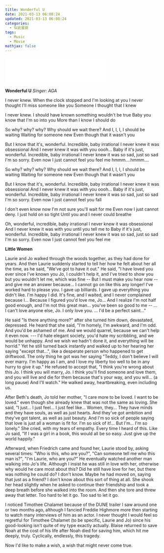 ```yaml
---
title: Wonderful U
date: 2021-03-13 06:08:24
updated: 2021-03-13 06:08:24
categories:
  - 似此星辰
tags:
  - Music
  - Movie
mathjax: false
---
```



<iframe frameborder="no" border="0" marginwidth="0" marginheight="0" width=330 height=86 src="//music.163.com/outchain/player?type=2&id=1803528331&auto=1&height=66"></iframe>


**Wonderful U**
*Singer: AGA*

I never knew.
When the clock stopped and I'm looking at you
I never thought I'll miss someone like you
Someone I thought that I knew

I never knew.
I should have known something wouldn't be true
Baby you know that I'm so into you
More than I know I should do

So why? why? why? Why should we wait there?
And I, I, I, I should be waiting
Waiting for someone new
Even though that it wasn't you

But I know that it's, wonderful.
Incredible, baby irrational
I never knew it was obsessional
And I never knew it was with you oooh...
Baby if it's just, wonderful.
Incredible, baby irrational
I never knew it was so sad, just so sad
I'm so sorry.
Even now I just cannot feel you feel me
hmmm....hmmm....

So why? why? why? Why should we wait there?
And I, I, I, I should be waiting
Waiting for someone new
Even though that it wasn't you

But I know that it's, wonderful.
Incredible, baby irrational
I never knew it was obsessional
And I never knew it was with you oooh...
Baby if it's just, wonderful.
Incredible, baby irrational
I never knew it was so sad, just so sad
I'm so sorry.
Even now I just cannot feel you fall

I don't even know now I'm not sure you'll wait for me
Even now I just cannot deny.
I just hold on so tight
Until you and I never could breathe

Oh, wonderful, incredible, baby irrational
I never knew it was obsessional
And I never knew it was with you until you tell me to
Baby if it's just, wonderful.
Incredible, baby irrational
I never knew it was so sad, just so sad
I'm so sorry.
Even now I just cannot feel you feel me

<!--
作词 : AGA
作曲 : AGA
编曲 : AGA 江海迦


我从未知晓
当我凝望你之时 时间恍若戛然而止
我未曾想过会对你如此念念不忘
那个我曾认为对其一切都了如指掌的人
我也从不知道
或许我早该明白有些事并非能够得偿所愿
亲爱的 你应知我是多么沉醉痴迷于你
逾越我应保持冷静的界线

所以为何
我们为何苦苦等待
或许我本就应在此等候
昂首期盼新人而至
即便那人并不是你

我也会知道这是多么美妙的事情
令人难以置信 亲爱的 这甚至有些捉摸不透
我从未想过会深陷这无法抗拒的感受之中
我也从未想过是与你相伴
亲爱的 这种感觉精妙绝伦
令人难以置信 亲爱的 这甚至有些捉摸不透
而我却从不知这会如此令人悲恸欲绝
我对此深表歉意
甚至如今我都无法感受你所感知我爱的温热


所以为何
我们为何苦苦等待
或许我本就应在此等候
昂首期盼新人而至
即便那人并不是你

我也会知道这是多么美妙的事情
令人难以置信 亲爱的 这甚至有些捉摸不透
我从未想过会深陷这无法抗拒的感受之中
我也从未想过是与你相伴
亲爱的 这种感觉精妙绝伦
令人难以置信 亲爱的 这甚至有些捉摸不透
而我却从不知这会如此令人悲恸欲绝
我对此深表歉意
甚至如今我都无法感受到你已深深沦陷


我甚至都不知道
也不确定是否你将为我等候
即便如今 我也不可否认
只是紧紧将你拥入怀中
直至我们气咽声丝于这依偎间
.
精妙绝伦
令人难以置信 亲爱的 这甚至有些捉摸不透
我从未想过会深陷这无法抗拒的感受之中
我也从未想过是与你相伴直至你告知于我
亲爱的 这种感觉精妙绝伦
令人难以置信 亲爱的 这甚至有些捉摸不透
而我却从不知这会如此令人悲恸欲绝
我对此深表歉意
甚至如今我都无法感受你所感知我爱的温热


监制 : 舒文@Zoo Music
-->


**Little Women**

Laurie and Jo walked through the woods together, as they had done for years. And then Laurie suddenly started to tell her how he felt about her all the time, as he said, "We've got to have it out." He said, "I have loved you ever since I've known you Jo, I couldn't help it, and I've tried to show you but you wouldn't let me, which was fine -- But I must make you hear now -- and give me an answer because... I cannot go on like this any longer! I've worked hard to please you. I gave up billiards. I gave up everything you didn't like. I'm happy I did. It's fine, and I waited, and I never complained because I... Because I figured you'd love me, Jo... And I realize I'm not half good enough, and I'm not this great man... you've been so good to me -- ... I can't love anyone else, Jo. I only love you. ... I'd be a perfect saint..."

He said "Is there anything more?" after she turned him down, devastated, depressed. He heard that she said, "I'm homely, I'm awkward, and I'm odd. And you'd be ashamed of me. And we would quarrel, because we can't help it even now. --- I'd hate elegant society, you'd hate my scribbling, and we would be unhappy. And we wish we hadn't done it, and everything will be horrid." Yet he still turned back instantly and walked up to her hearing her saying "except that...", like a desperate person who happened to get driftwood. The only thing he got was her saying "Teddy, I don't believe I will ever marry. I'm happy as I am, and I love my liberty too well to be in any hurry to give it up." He refused to accept that, "I think you're wrong about this Jo. I think you will marry, Jo. I think you'll find someone and love them, and you will live and die for them because that's your way, and you will... (a long pause) And I'll watch." He walked away, heartbreaking, even including us.
<!--He refused to believe that, take it, refused to accept that-->

After Beth's death, Jo told her mother, "I care more to be loved. I want to be loved." even though she already knew that was not the same as loving. She said, "I just... I just feel... I just feel like... Women, they... They have minds and they have souls, as well as just hearts. And they've got ambition and they've got talent, as well as just beauty. And I'm so sick of people saying that love is just all a woman is fit for. I'm so sick of it!... But I'm... I'm so lonely." She cried, with my tears of empathy. Every time I heard of this. Like Jo said, "If I was a girl in a book, this would all be so easy. Just give up the world happily."

Afterward, when Friedrich came and found her, Laurie stood by, asking several times: "Who is this, who are you?", "Can someone tell me who this man is?", "I'm Laurie, who are you?" He eventually watched another man walking into Jo's life. Although I insist he was still in love with her, otherwise why would he care most about this? Did he still have love for her, but there was nothing he could do? I don't know. Maybe he had moved on, saying that just as a friend? I don't know about this sort of thing at all. She shook her head slightly when he asked to continue their friendship and took a deep breath before she walked into the room. And then she tore and threw away that letter. Too hard to let it go. Too sad to let it go.

I noticed Timothee Chalamet because of the DUNE trailer I saw around one or two months ago, although I fancied Freddie Highmore more then starting to watch many interviews of him as an actor. I never thought I would feel so regretful for Timothee Chalamet (to be specific, Laurie and Jo) since his good-looking isn't quite of my type exactly actually. Blaise returned to save Noah at the cost of his life after Noah died for saving him, which hit me deeply, truly. Cyclically, endlessly, this tragedy.
<!--
循环往复，无休无止
after a long pause
-->

Now I'd like to make a wish, a wish that might never come true.


